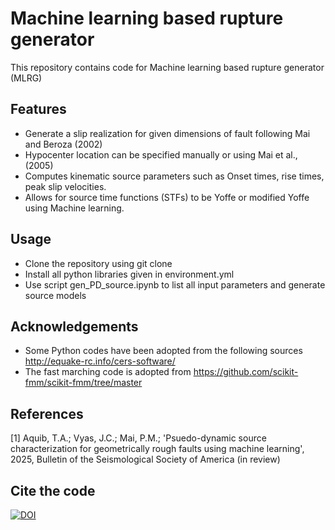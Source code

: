 # Machine learning based rupture generator

This repository contains code for Machine learning based rupture generator (MLRG)

## Features
- Generate a slip realization for given dimensions of fault following Mai and Beroza (2002)
- Hypocenter location can be specified manually or using Mai et al., (2005)
- Computes kinematic source parameters such as Onset times, rise times, peak slip velocities.
- Allows for source time functions (STFs) to be Yoffe or modified Yoffe using Machine learning.

## Usage
- Clone the repository using git clone
- Install all python libraries given in environment.yml
- Use script gen_PD_source.ipynb to list all input parameters and generate source models

## Acknowledgements

- Some Python codes have been adopted from the following sources http://equake-rc.info/cers-software/
- The fast marching code is adopted from https://github.com/scikit-fmm/scikit-fmm/tree/master

## References

[1] Aquib, T.A.; Vyas, J.C.; Mai, P.M.; 'Psuedo-dynamic source characterization for geometrically rough faults using machine learning', 2025, Bulletin of the Seismological Society of America (in review) 

## Cite the code
[![DOI](https://zenodo.org/badge/919073782.svg)](https://doi.org/10.5281/zenodo.14697943)
